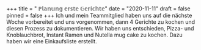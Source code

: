 +++
title = " ℙ𝕝𝕒𝕟𝕦𝕟𝕘 𝕖𝕣𝕤𝕥𝕖 𝔾𝕖𝕣𝕚𝕔𝕙𝕥𝕖"
date = "2020-11-11"
draft = false
pinned = false
+++
Ich und mein Teammitglied haben uns auf die nächste Woche vorbereitet und uns vorgenommen, dann 4 Gerichte zu kochen und diesen Prozess zu dokumentieren. Wir haben uns entschieden, Pizza- und Knoblauchbrot, Instant Ramen und Nutella mug cake zu kochen. Dazu haben wir eine Einkaufsliste erstellt.